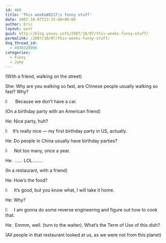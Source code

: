 ```yaml
---
id: 460
title: 'This week&#8217;s funny stuff'
date: 2007-10-07T23:33:48+00:00
author: Eric
layout: post
guid: http://blog.youxu.info/2007/10/07/this-weeks-funny-stuff/
permalink: /2007/10/07/this-weeks-funny-stuff/
dsq_thread_id:
  - 4938328906
categories:
  - Funny
  - Joke
---
```

(With a friend, walking on the street)
  
She: Why are you walking so fast, are Chinese people usually walking so fast? Why?
  
I:      Because we don&#8217;t have a car.

(On a birthday party with an American friend)
  
He: Nice party, huh?
  
I:    It&#8217;s really nice &#8212; my first birthday party in US, actually.
  
He: Do people in China usually have birthday parties?
  
I:     Not too many, once a year.
  
He:  &#8230;&#8230; LOL&#8230;&#8230;..

(In a restaurant, with a friend)
  
He: How&#8217;s the food?
  
I:     It&#8217;s good, but you know what, I will take it home.
  
He: Why?
  
I:     I am gonna do some reverse engineering and figure out how to cook that.
  
He:  Emmm, well. (turn to the waiter). What&#8217;s the Term of Use of this dish?
  
(All people in that restaurant looked at us, as we were not from this planet)